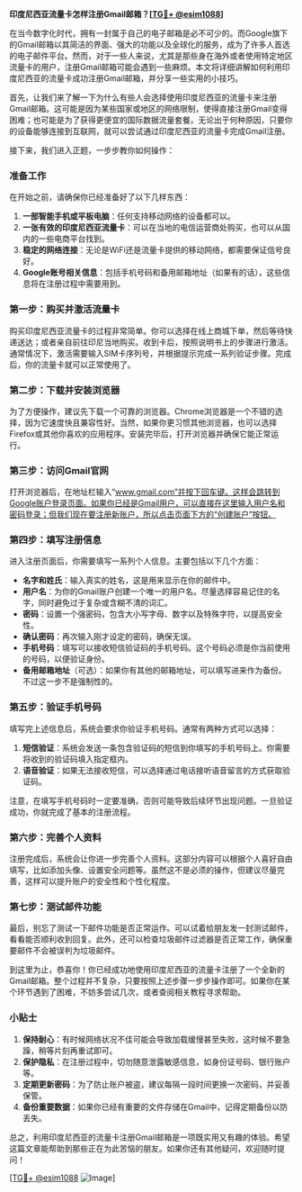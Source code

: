 **印度尼西亚流量卡怎样注册Gmail邮箱？[[TG💪+ @esim1088](https://t.me/s/esim1088)]**

在当今数字化时代，拥有一封属于自己的电子邮箱是必不可少的。而Google旗下的Gmail邮箱以其简洁的界面、强大的功能以及全球化的服务，成为了许多人首选的电子邮件平台。然而，对于一些人来说，尤其是那些身在海外或者使用特定地区流量卡的用户，注册Gmail邮箱可能会遇到一些麻烦。本文将详细讲解如何利用印度尼西亚的流量卡成功注册Gmail邮箱，并分享一些实用的小技巧。

首先，让我们来了解一下为什么有些人会选择使用印度尼西亚的流量卡来注册Gmail邮箱。这可能是因为某些国家或地区的网络限制，使得直接注册Gmail变得困难；也可能是为了获得更便宜的国际数据流量套餐。无论出于何种原因，只要你的设备能够连接到互联网，就可以尝试通过印度尼西亚的流量卡完成Gmail注册。

接下来，我们进入正题，一步步教你如何操作：

### 准备工作

在开始之前，请确保你已经准备好了以下几样东西：
1. **一部智能手机或平板电脑**：任何支持移动网络的设备都可以。
2. **一张有效的印度尼西亚流量卡**：可以在当地的电信运营商处购买，也可以从国内的一些电商平台找到。
3. **稳定的网络连接**：无论是WiFi还是流量卡提供的移动网络，都需要保证信号良好。
4. **Google账号相关信息**：包括手机号码和备用邮箱地址（如果有的话），这些信息将在注册过程中需要用到。

### 第一步：购买并激活流量卡

购买印度尼西亚流量卡的过程非常简单。你可以选择在线上商城下单，然后等待快递送达；或者亲自前往印尼当地购买。收到卡后，按照说明书上的步骤进行激活。通常情况下，激活需要输入SIM卡序列号，并根据提示完成一系列验证步骤。完成后，你的流量卡就可以正常使用了。

### 第二步：下载并安装浏览器

为了方便操作，建议先下载一个可靠的浏览器。Chrome浏览器是一个不错的选择，因为它速度快且兼容性好。当然，如果你更习惯其他浏览器，也可以选择Firefox或其他你喜欢的应用程序。安装完毕后，打开浏览器并确保它能正常运行。

### 第三步：访问Gmail官网

打开浏览器后，在地址栏输入“www.gmail.com”并按下回车键。这样会跳转到Google账户登录页面。如果你已经是Gmail用户，可以直接在这里输入用户名和密码登录；但我们现在要注册新账户，所以点击页面下方的“创建账户”按钮。

### 第四步：填写注册信息

进入注册页面后，你需要填写一系列个人信息。主要包括以下几个方面：
- **名字和姓氏**：输入真实的姓名，这是用来显示在你的邮件中。
- **用户名**：为你的Gmail账户创建一个唯一的用户名。尽量选择容易记住的名字，同时避免过于复杂或含糊不清的词汇。
- **密码**：设置一个强密码，包含大小写字母、数字以及特殊字符，以提高安全性。
- **确认密码**：再次输入刚才设定的密码，确保无误。
- **手机号码**：填写可以接收短信验证码的手机号码。这个号码必须是你当前使用的号码，以便验证身份。
- **备用邮箱地址**（可选）：如果你有其他的邮箱地址，可以填写进来作为备份。不过这一步不是强制性的。

### 第五步：验证手机号码

填写完上述信息后，系统会要求你验证手机号码。通常有两种方式可以选择：
1. **短信验证**：系统会发送一条包含验证码的短信到你填写的手机号码上。你需要将收到的验证码填入指定框内。
2. **语音验证**：如果无法接收短信，可以选择通过电话接听语音留言的方式获取验证码。

注意，在填写手机号码时一定要准确，否则可能导致后续环节出现问题。一旦验证成功，你就完成了基本的注册流程。

### 第六步：完善个人资料

注册完成后，系统会让你进一步完善个人资料。这部分内容可以根据个人喜好自由填写，比如添加头像、设置安全问题等。虽然这不是必须的操作，但建议尽量完善，这样可以提升账户的安全性和个性化程度。

### 第七步：测试邮件功能

最后，别忘了测试一下邮件功能是否正常运作。可以试着给朋友发一封测试邮件，看看能否顺利收到回复。此外，还可以检查垃圾邮件过滤器是否正常工作，确保重要邮件不会被误判为垃圾邮件。

到这里为止，恭喜你！你已经成功地使用印度尼西亚的流量卡注册了一个全新的Gmail邮箱。整个过程并不复杂，只要按照上述步骤一步步操作即可。如果你在某个环节遇到了困难，不妨多尝试几次，或者查阅相关教程寻求帮助。

### 小贴士

1. **保持耐心**：有时候网络状况不佳可能会导致加载缓慢甚至失败，这时候不要急躁，稍等片刻再重试即可。
2. **保护隐私**：在注册过程中，切勿随意泄露敏感信息，如身份证号码、银行账户等。
3. **定期更新密码**：为了防止账户被盗，建议每隔一段时间更换一次密码，并妥善保管。
4. **备份重要数据**：如果你已经有重要的文件存储在Gmail中，记得定期备份以防丢失。

总之，利用印度尼西亚的流量卡注册Gmail邮箱是一项既实用又有趣的体验。希望这篇文章能帮助到那些正在为此苦恼的朋友。如果你还有其他疑问，欢迎随时提问！

[[TG💪+ @esim1088](https://t.me/s/esim1088) ![Image](https://i.postimg.cc/4NQfJmqS/Snipaste-2025-05-13-00-14-12.png)]